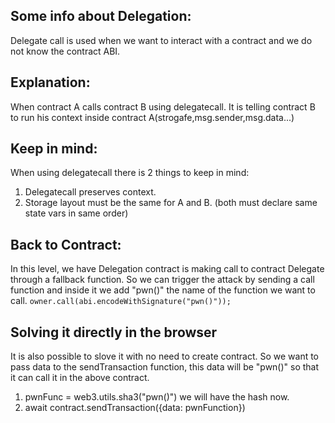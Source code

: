 ## Some info about Delegation:
Delegate call is used when we want to interact with a contract and we do not know the contract ABI.
## Explanation:
When contract A calls contract B using delegatecall. It is telling contract B to run his context inside contract A(strogafe,msg.sender,msg.data...)
## Keep in mind:
When using delegatecall there is 2 things to keep in mind:
1. Delegatecall preserves context.
2. Storage layout must be the same for A and B. (both must declare same state vars in same order)

## Back to Contract:
In this level, we have Delegation contract is making call to contract Delegate through a fallback function.
So we can trigger the attack by sending a call function and inside it we add "pwn()" the name of the function we want to call.
``` owner.call(abi.encodeWithSignature("pwn()")); ```

## Solving it directly in the browser

It is also possible to slove it with no need to create contract. So we want to pass data to the sendTransaction function, this data will be "pwn()" so that it can call it in the above contract.
1. pwnFunc = web3.utils.sha3("pwn()") we will have the hash now.
2. await contract.sendTransaction({data: pwnFunction})

